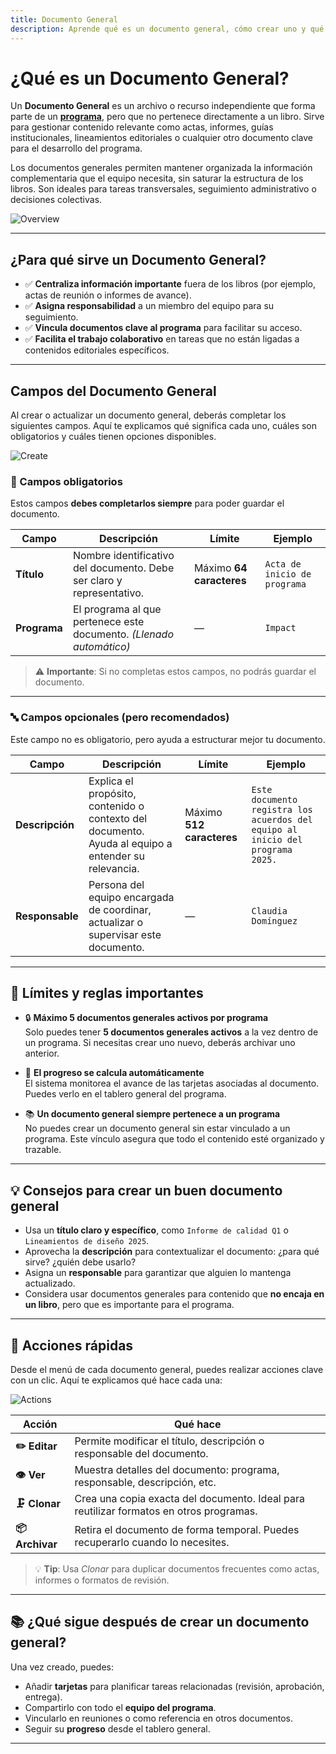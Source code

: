 ```yaml
---
title: Documento General
description: Aprende qué es un documento general, cómo crear uno y qué campos debes completar.
---
```


# ¿Qué es un Documento General?

Un **Documento General** es un archivo o recurso independiente que forma parte de un **[programa]**, pero que no pertenece directamente a un libro. Sirve para gestionar contenido relevante como actas, informes, guías institucionales, lineamientos editoriales o cualquier otro documento clave para el desarrollo del programa.

Los documentos generales permiten mantener organizada la información complementaria que el equipo necesita, sin saturar la estructura de los libros. Son ideales para tareas transversales, seguimiento administrativo o decisiones colectivas.

![Overview](/images/en/projects/general-document/overview.webp)

---

## ¿Para qué sirve un Documento General?

- ✅ **Centraliza información importante** fuera de los libros (por ejemplo, actas de reunión o informes de avance).
- ✅ **Asigna responsabilidad** a un miembro del equipo para su seguimiento.
- ✅ **Vincula documentos clave al programa** para facilitar su acceso.
- ✅ **Facilita el trabajo colaborativo** en tareas que no están ligadas a contenidos editoriales específicos.

---

## Campos del Documento General

Al crear o actualizar un documento general, deberás completar los siguientes campos. Aquí te explicamos qué significa cada uno, cuáles son obligatorios y cuáles tienen opciones disponibles.

![Create](/images/en/projects/general-document/create.webp)

### 📌 Campos obligatorios

Estos campos **debes completarlos siempre** para poder guardar el documento.

| Campo        | Descripción                                                           | Límite                   | Ejemplo                      |
| ------------ | --------------------------------------------------------------------- | ------------------------ | ---------------------------- |
| **Título**   | Nombre identificativo del documento. Debe ser claro y representativo. | Máximo **64 caracteres** | `Acta de inicio de programa` |
| **Programa** | El programa al que pertenece este documento. _(Llenado automático)_   | —                        | `Impact`                     |

> ⚠️ **Importante**: Si no completas estos campos, no podrás guardar el documento.

---

### 🔤 Campos opcionales (pero recomendados)

Este campo no es obligatorio, pero ayuda a estructurar mejor tu documento.

| Campo           | Descripción                                                                                         | Límite                    | Ejemplo                                                                        |
| --------------- | --------------------------------------------------------------------------------------------------- | ------------------------- | ------------------------------------------------------------------------------ |
| **Descripción** | Explica el propósito, contenido o contexto del documento. Ayuda al equipo a entender su relevancia. | Máximo **512 caracteres** | `Este documento registra los acuerdos del equipo al inicio del programa 2025.` |
| **Responsable** | Persona del equipo encargada de coordinar, actualizar o supervisar este documento.                  | —                         | `Claudia Domínguez`                                                            |

---

## 📏 Límites y reglas importantes

- 🔒 **Máximo 5 documentos generales activos por programa**  
  Solo puedes tener **5 documentos generales activos** a la vez dentro de un programa. Si necesitas crear uno nuevo, deberás archivar uno anterior.

- 🔄 **El progreso se calcula automáticamente**  
  El sistema monitorea el avance de las tarjetas asociadas al documento. Puedes verlo en el tablero general del programa.

- 📚 **Un documento general siempre pertenece a un programa**  
  No puedes crear un documento general sin estar vinculado a un programa. Este vínculo asegura que todo el contenido esté organizado y trazable.

---

## 💡 Consejos para crear un buen documento general

- Usa un **título claro y específico**, como `Informe de calidad Q1` o `Lineamientos de diseño 2025`.
- Aprovecha la **descripción** para contextualizar el documento: ¿para qué sirve? ¿quién debe usarlo?
- Asigna un **responsable** para garantizar que alguien lo mantenga actualizado.
- Considera usar documentos generales para contenido que **no encaja en un libro**, pero que es importante para el programa.

---

## 🚀 Acciones rápidas

Desde el menú de cada documento general, puedes realizar acciones clave con un clic. Aquí te explicamos qué hace cada una:

![Actions](/images/en/projects/general-document/actions.webp)

| Acción          | Qué hace                                                                                |
| --------------- | --------------------------------------------------------------------------------------- |
| **✏️ Editar**   | Permite modificar el título, descripción o responsable del documento.                   |
| **👁️ Ver**      | Muestra detalles del documento: programa, responsable, descripción, etc.                |
| **🗜️ Clonar**   | Crea una copia exacta del documento. Ideal para reutilizar formatos en otros programas. |
| **📦 Archivar** | Retira el documento de forma temporal. Puedes recuperarlo cuando lo necesites.          |

> 💡 **Tip**: Usa _Clonar_ para duplicar documentos frecuentes como actas, informes o formatos de revisión.

---

## 📚 ¿Qué sigue después de crear un documento general?

Una vez creado, puedes:

- Añadir **tarjetas** para planificar tareas relacionadas (revisión, aprobación, entrega).
- Compartirlo con todo el **equipo del programa**.
- Vincularlo en reuniones o como referencia en otros documentos.
- Seguir su **progreso** desde el tablero general.

---

[programa]: /projects/program/

<!--
## 🔗 Lectura recomendada

- [¿Qué es una guía de cómo hacerlo?](https://diataxis.fr/how-to-guides/) – Aprende a estructurar documentación práctica y efectiva.
-->
